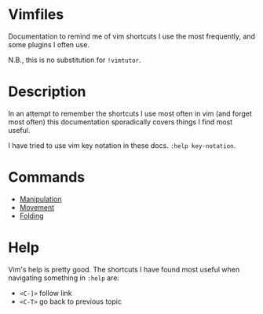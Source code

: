 # Vimfiles
Documentation to remind me of vim shortcuts I use the most frequently, and
some plugins I often use.

N.B., this is no substitution for `!vimtutor`.

# Description
In an attempt to remember the shortcuts I use most often in vim (and forget
most often) this documentation sporadically covers things I find most useful.

I have tried to use vim key notation in these docs. `:help key-notation`.

# Commands
* [Manipulation](manipulation.md)
* [Movement](movement.md)
* [Folding](https://gist.github.com/lestoni/8c74da455cce3d36eb68)

# Help
Vim's help is pretty good. The shortcuts I have found most useful when
navigating something in `:help` are:

* `<C-]>` follow link
* `<C-T>` go back to previous topic
